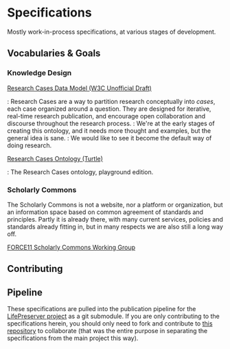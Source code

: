 # Specifications

Mostly work-in-process specifications, at various stages of development.

## Vocabularies & Goals

### Knowledge Design

[Research Cases Data Model (W3C Unofficial Draft)](playground/knowledge-design/research-cases/index.html)

: Research Cases are a way to partition research conceptually into _cases_,
  each case organized around a question. They are designed for iterative,
  real-time research publication, and encourage open collaboration and
  discourse throughout the research process.
: We're at the early stages of creating this ontology, and it needs more
  thought and examples, but the general idea is sane.
: We would like to see it become the default way of doing research.

[Research Cases Ontology (Turtle)](playground/knowledge-design/research-cases/rcases.ttl)

: The Research Cases ontology, playground edition.

### Scholarly Commons

The Scholarly Commons is not a website, nor a platform or organization, but an
information space based on common agreement of standards and principles. Partly
it is already there, with many current services, policies and standards already
fitting in, but in many respects we are also still a long way off.

[FORCE11 Scholarly Commons Working Group](https://www.force11.org/group/scholarly-commons-working-group)

## Contributing



## Pipeline

These specifications are pulled into the publication pipeline for the
[LifePreserver project][lifepreserver] as a git submodule. If you are only
contributing to the specifications herein, you should only need to fork and
contribute to [this repository] to collaborate (that was the entire purpose in
separating the specifications from the main project this way).

[lifepreserver]: https://github.com/pentandra/lifepreserver
[this repository]: https://github.com/pentandra/specifications
